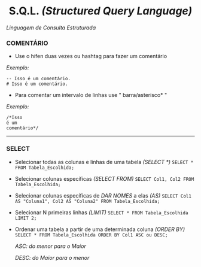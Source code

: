 <h1 align="center"> S.Q.L. <i>(Structured Query Language)</i> </h1>
<p><i> Linguagem de Consulta Estruturada </i></p>

### COMENTÁRIO

- Use o hífen duas vezes ou hashtag para fazer um comentário

*Exemplo:*
```
-- Isso é um comentário.
# Isso é um comentário.
```

- Para comentar um intervalo de linhas use " barra/asterisco* "

*Exemplo:*
```
/*Isso
é um
comentário*/
```
<hr>

### SELECT
- Selecionar todas as colunas e linhas de uma tabela _(SELECT *)_
`SELECT * FROM Tabela_Escolhida;`

- Selecionar colunas específicas _(SELECT FROM)_
`SELECT Col1, Col2 FROM Tabela_Escolhida;`

- Selecionar colunas específicas de _DAR NOMES_ a elas _(AS)_
`SELECT Col1 AS "Coluna1", Col2 AS "Coluna2" FROM Tabela_Escolhida;`

- Selecionar N primeiras linhas _(LIMIT)_
`SELECT * FROM Tabela_Escolhida LIMIT 2;`

- Ordenar uma tabela a partir de uma determinada coluna _(ORDER BY)_
`SELECT * FROM Tabela_Escolhida ORDER BY Col1 ASC ou DESC;`

  _ASC: do menor para o Maior_

  _DESC: do Maior para o menor_
